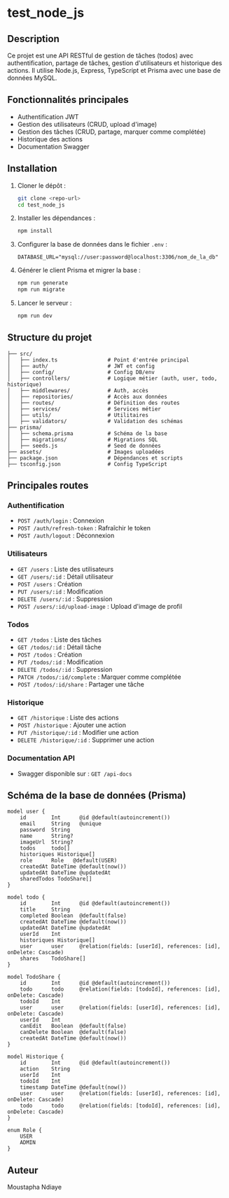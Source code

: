 # test_node_js

## Description
Ce projet est une API RESTful de gestion de tâches (todos) avec authentification, partage de tâches, gestion d'utilisateurs et historique des actions. Il utilise Node.js, Express, TypeScript et Prisma avec une base de données MySQL.

## Fonctionnalités principales
- Authentification JWT
- Gestion des utilisateurs (CRUD, upload d'image)
- Gestion des tâches (CRUD, partage, marquer comme complétée)
- Historique des actions
- Documentation Swagger

## Installation
1. Cloner le dépôt :
	 ```bash
	 git clone <repo-url>
	 cd test_node_js
	 ```
2. Installer les dépendances :
	 ```bash
	 npm install
	 ```
3. Configurer la base de données dans le fichier `.env` :
	 ```env
	 DATABASE_URL="mysql://user:password@localhost:3306/nom_de_la_db"
	 ```
4. Générer le client Prisma et migrer la base :
	 ```bash
	 npm run generate
	 npm run migrate
	 ```
5. Lancer le serveur :
	 ```bash
	 npm run dev
	 ```

## Structure du projet

```
├── src/
│   ├── index.ts                # Point d'entrée principal
│   ├── auth/                   # JWT et config
│   ├── config/                 # Config DB/env
│   ├── controllers/            # Logique métier (auth, user, todo, historique)
│   ├── middlewares/            # Auth, accès
│   ├── repositories/           # Accès aux données
│   ├── routes/                 # Définition des routes
│   ├── services/               # Services métier
│   ├── utils/                  # Utilitaires
│   ├── validators/             # Validation des schémas
├── prisma/
│   ├── schema.prisma           # Schéma de la base
│   ├── migrations/             # Migrations SQL
│   ├── seeds.js                # Seed de données
├── assets/                     # Images uploadées
├── package.json                # Dépendances et scripts
├── tsconfig.json               # Config TypeScript
```

## Principales routes

### Authentification
- `POST /auth/login` : Connexion
- `POST /auth/refresh-token` : Rafraîchir le token
- `POST /auth/logout` : Déconnexion

### Utilisateurs
- `GET /users` : Liste des utilisateurs
- `GET /users/:id` : Détail utilisateur
- `POST /users` : Création
- `PUT /users/:id` : Modification
- `DELETE /users/:id` : Suppression
- `POST /users/:id/upload-image` : Upload d'image de profil

### Todos
- `GET /todos` : Liste des tâches
- `GET /todos/:id` : Détail tâche
- `POST /todos` : Création
- `PUT /todos/:id` : Modification
- `DELETE /todos/:id` : Suppression
- `PATCH /todos/:id/complete` : Marquer comme complétée
- `POST /todos/:id/share` : Partager une tâche

### Historique
- `GET /historique` : Liste des actions
- `POST /historique` : Ajouter une action
- `PUT /historique/:id` : Modifier une action
- `DELETE /historique/:id` : Supprimer une action

### Documentation API
- Swagger disponible sur : `GET /api-docs`

## Schéma de la base de données (Prisma)

```prisma
model user {
	id        Int      @id @default(autoincrement())
	email     String   @unique
	password  String
	name      String?
	imageUrl  String?
	todos     todo[]
	historiques Historique[]
	role      Role   @default(USER)
	createdAt DateTime @default(now())
	updatedAt DateTime @updatedAt
	sharedTodos TodoShare[]
}

model todo {
	id        Int      @id @default(autoincrement())
	title     String
	completed Boolean  @default(false)
	createdAt DateTime @default(now())
	updatedAt DateTime @updatedAt
	userId    Int
	historiques Historique[]
	user      user     @relation(fields: [userId], references: [id], onDelete: Cascade)
	shares    TodoShare[]
}

model TodoShare {
	id        Int      @id @default(autoincrement())
	todo      todo     @relation(fields: [todoId], references: [id], onDelete: Cascade)
	todoId    Int
	user      user     @relation(fields: [userId], references: [id], onDelete: Cascade)
	userId    Int
	canEdit   Boolean  @default(false)
	canDelete Boolean  @default(false)
	createdAt DateTime @default(now())
}

model Historique {
	id        Int      @id @default(autoincrement())
	action    String
	userId    Int
	todoId    Int
	timestamp DateTime @default(now())
	user      user     @relation(fields: [userId], references: [id], onDelete: Cascade)
	todo      todo     @relation(fields: [todoId], references: [id], onDelete: Cascade)
}

enum Role {
	USER
	ADMIN
}
```

## Auteur
Moustapha Ndiaye
